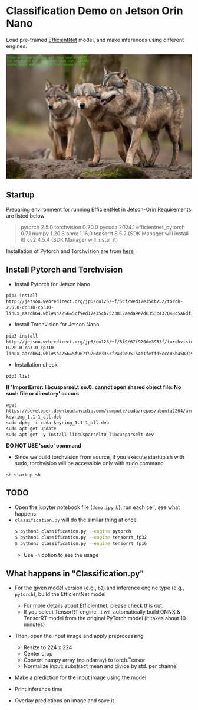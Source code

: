 # Classification Demo on Jetson Orin Nano
Load pre-trained [EfficientNet](https://github.com/lukemelas/EfficientNet-PyTorch) model, and make inferences using different engines.

![ex_screenshot](input_img/wolf.jpg.pred_tensorrt_fp16.png)

## Startup
Preparing environment for running EfficientNet in Jetson-Orin
Requirements are listed below
> pytorch 2.5.0
> torchvision 0.20.0
> pycuda 2024.1
> efficientnet_pytorch 0.7.1
> numpy 1.20.3
> onnx 1.16.0
> tensorrt 8.5.2 (SDK Manager will install it)
> cv2 4.5.4 (SDK Manager will install it)

Installation of Pytorch and Torchvision are from [here](https://forums.developer.nvidia.com/t/pytorch-for-jetson/72048)

## Install Pytorch and Torchvision

- Install Pytorch for Jetson Nano
```shell
pip3 install http://jetson.webredirect.org/jp6/cu126/+f/5cf/9ed17e35cb752/torch-2.5.0-cp310-cp310-linux_aarch64.whl#sha256=5cf9ed17e35cb7523812aeda9e7d6353c437048c5a6df1dc6617650333049092
```

- Install Torchvision for Jetson Nano
```shell
pip3 install http://jetson.webredirect.org/jp6/cu126/+f/5f9/67f920de3953f/torchvision-0.20.0-cp310-cp310-linux_aarch64.whl#sha256=5f967f920de3953f2a39d95154b1feffd5ccc06b4589e51540dc070021a9adb9
```

- Installation check
```shell
pip3 list
```

**If 'ImportError: libcusparseLt.so.0: cannot open shared object file: No such file or directory' occurs**
```shell
wget https://developer.download.nvidia.com/compute/cuda/repos/ubuntu2204/arm64/cuda-keyring_1.1-1_all.deb
sudo dpkg -i cuda-keyring_1.1-1_all.deb
sudo apt-get update
sudo apt-get -y install libcusparselt0 libcusparselt-dev
```

**DO NOT USE 'sudo' command**
- Since we build torchvision from source, if you execute startup.sh with sudo, torchvision will be accessible only with sudo command
```shell
sh startup.sh
```


## TODO
- Open the jupyter notebook file (`demo.ipynb`), run each cell, see what happens.
- `classification.py` will do the similar thing at once.
    ```bash
    $ python3 classification.py --engine pytorch
    $ python3 classification.py --engine tensorrt_fp32
    $ python3 classification.py --engine tensorrt_fp16
    ```
    - Use `-h` option to see the usage


## What happens in "Classification.py"
- For the given model version (e.g., `b0`) and inference engine type (e.g., `pytorch`), build the EfficientNet model
    - For more details about Efficientnet, please check [this](https://github.com/lukemelas/EfficientNet-PyTorch) out.
    - If you select TensorRT engine, it will automatically build ONNX & TensorRT model from the original PyTorch model (it takes about 10 minutes)

- Then, open the input image and apply preprocessing
    - Resize to 224 x 224
    - Center crop
    - Convert numpy array (np.ndarray) to torch.Tensor
    - Normalize input: substract mean and divide by std. per channel

- Make a prediction for the input image using the model
- Print inference time
- Overlay predictions on image and save it

